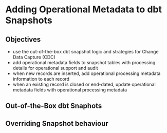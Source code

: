 # Adding Operational Metadata to dbt Snapshots

## Objectives
* use the out-of-the-box dbt snapshot logic and strategies for Change Data Capture (CDC)
* add operational metadata fields to snapshot tables with processing details for operational support and audit
* when new records are inserted, add operational processing metadata information to each record
* when an existing record is closed or end-dated, update operational metadata fields with operational processing metadata

## Out-of-the-Box dbt Snaphots

## Overriding Snapshot behaviour